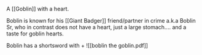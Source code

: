 A [[Goblin]] with a heart.

Boblin is known for his [[Giant Badger]] friend/partner in crime a.k.a Boblin Sr, who in contrast does not have a heart, just a large stomach.... and a taste for goblin hearts.

Boblin has a shortsword with +
![[boblin the goblin.pdf]]